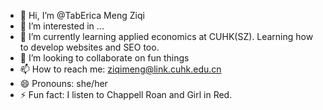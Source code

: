 - 👋 Hi, I’m @TabErica Meng Ziqi
- 👀 I’m interested in ...
- 🌱 I’m currently learning applied economics at CUHK(SZ). Learning how to develop websites and SEO too.
- 💞️ I’m looking to collaborate on fun things
- 📫 How to reach me: ziqimeng@link.cuhk.edu.cn
- 😄 Pronouns: she/her
- ⚡ Fun fact: I listen to Chappell Roan and Girl in Red.

<!---
TabErica/TabErica is a ✨ special ✨ repository because its `README.md` (this file) appears on your GitHub profile.
You can click the Preview link to take a look at your changes.
--->
